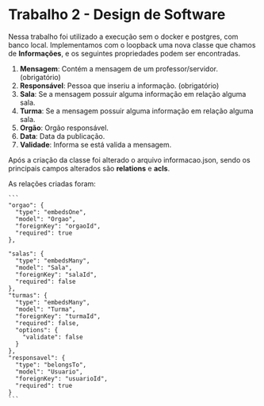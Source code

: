 # Trabalho 2 - Design de Software

Nessa trabalho foi utilizado a execução sem o docker e postgres, com banco local.
Implementamos com o loopback uma nova classe que chamos de __Informações__, e os seguintes propriedades
podem ser encontradas.

1. __Mensagem__: Contém a mensagem de um professor/servidor. (obrigatório)
2. __Responsável__: Pessoa que inseriu a informação. (obrigatório)
3. __Sala__: Se a mensagem possuir alguma informação em relação alguma sala.
4. __Turma__: Se a mensagem possuir alguma informação em relação alguma sala.
5. __Orgão__: Orgão responsável.
6. __Data__: Data da publicação.
7. __Validade__: Informa se está valida a mensagem.

Após a criação da classe foi alterado o arquivo informacao.json, sendo os principais campos alterados são __relations__ e __acls__.

As relações criadas foram: 

    ```
    "orgao": {
      "type": "embedsOne",
      "model": "Orgao",
      "foreignKey": "orgaoId",
      "required": true
    },

    "salas": {
      "type": "embedsMany",
      "model": "Sala",
      "foreignKey": "salaId",      
      "required": false
    },
    "turmas": {
      "type": "embedsMany",
      "model": "Turma",
      "foreignKey": "turmaId",
      "required": false,
      "options": {
        "validate": false
      }
    },
    "responsavel": {
      "type": "belongsTo",
      "model": "Usuario",
      "foreignKey": "usuarioId",
      "required": true
    } 
    ```